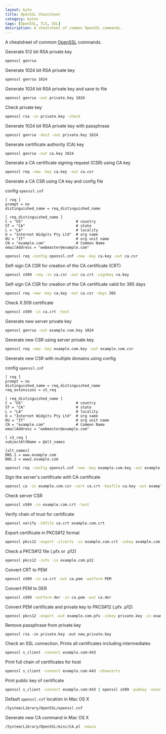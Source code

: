 ```yaml
---
layout: byte
title: OpenSSL Cheatsheet
category: bytes
tags: [OpenSSL, TLS, SSL]
description: A cheatsheet of common OpenSSL commands.
---
```

A cheatsheet of common [OpenSSL](https://www.openssl.org/) commands.

Generate 512 bit RSA private key

```bash
openssl genrsa
```

Generate 1024 bit RSA private key

```bash
openssl genrsa 1024
```

Generate 1024 bit RSA private key and save to file

```bash
openssl genrsa -out private.key 1024
```

Check private key

```bash
openssl rsa -in private.key -check
```

Generate 1024 bit RSA private key with passphrase

```bash
openssl genrsa -des3 -out private.key 1024
```

Generate certificate authority (CA) key

```bash
openssl genrsa -out ca.key 1024
```

Generate a CA certificate signing request (CSR) using CA key

```bash
openssl req -new -key ca.key -out ca.csr
```

Generate a CA CSR using CA key and config file

config `openssl.cnf`

```text
[ req ]
prompt = no
distinguished_name = req_distinguished_name

[ req_distinguished_name ]
C = "US"                        # country
ST = "CA"                       # state
L = "LA"                        # locality
O = "Internet Widgits Pty Ltd"  # org name
OU = "IT"                       # org unit name
CN = "example.com"              # Common Name
emailAddress = "webmaster@example.com"
```

```bash
openssl req -config openssl.cnf -new -key ca.key -out ca.csr
```

Self-sign CA CSR for creation of the CA certificate (CRT)

```bash
openssl x509 -req -in ca.csr -out ca.crt -signkey ca.key
```

Self-sign CA CSR for creation of the CA certificate valid for 365 days

```bash
openssl req -new -key ca.key -out ca.csr -days 365
```

Check X.509 certificate

```bash
openssl x509 -in ca.crt -text
```

Generate new server private key

```bash
openssl genrsa -out example.com.key 1024
```

Generate new CSR using server private key

```bash
openssl req -new -key example.com.key -out example.com.csr
```

Generate new CSR with multiple domains using config

config `openssl.cnf`

```text
[ req ]
prompt = no
distinguished_name = req_distinguished_name
req_extensions = v3_req

[ req_distinguished_name ]
C = "US"                        # country
ST = "CA"                       # state
L = "LA"                        # locality
O = "Internet Widgits Pty Ltd"  # org name
OU = "IT"                       # org unit name
CN = "example.com"              # Common Name
emailAddress = "webmaster@example.com"

[ v3_req ]
subjectAltName = @alt_names

[alt_names]
DNS.1 = www.example.com
DNS.2 = www2.example.com
```

```bash
openssl req -config openssl.cnf -new -key example.com.key -out example.com.csr
```

Sign the server's certificate with CA certificate

```bash
openssl ca -in example.com.csr -cert ca.crt -keyfile ca.key -out example.com.crt
```

Check server CSR

```bash
openssl x509 -in example.com.crt -text
```

Verify chain of trust for certificate

```bash
openssl verify -CAfile ca.crt example.com.crt
```

Export certificate in PKCS#12 format

```bash
openssl pkcs12 -export -clcerts -in example.com.crt -inkey example.com.key -out example.com.p12
```

Check a PKCS#12 file (.pfx or .p12)

```bash
openssl pkcs12 -info -in example.com.p12
```

Convert CRT to PEM

```bash
openssl x509 -in ca.crt -out ca.pem -outform PEM
```

Convert PEM to DER

```bash
openssl x509 -outform der -in ca.pem -out ca.der
```

Convert PEM certificate and private key to PKCS#12 (.pfx .p12)

```bash
openssl pkcs12 -export -out example.com.pfx -inkey private.key -in example.com.crt -certfile ca.crt
```

Remove passphrase from private key

```
openssl rsa -in private.key -out new_private.key
```

Check an SSL connection. Prints all certificates including intermediates

```bash
openssl s_client -connect example.com:443
```

Print full chain of certificates for host

```bash
openssl s_client -connect example.com:443 -showcerts
```

Print public key of certificate

```bash
openssl s_client -connect example.com:443 | openssl x509 -pubkey -noout
```

Default `openssl.cnf` location in Mac OS X

```bash
/System/Library/OpenSSL/openssl.cnf
```

Generate new CA command in Mac OS X

```bash
/System/Library/OpenSSL/misc/CA.pl -newca
```
